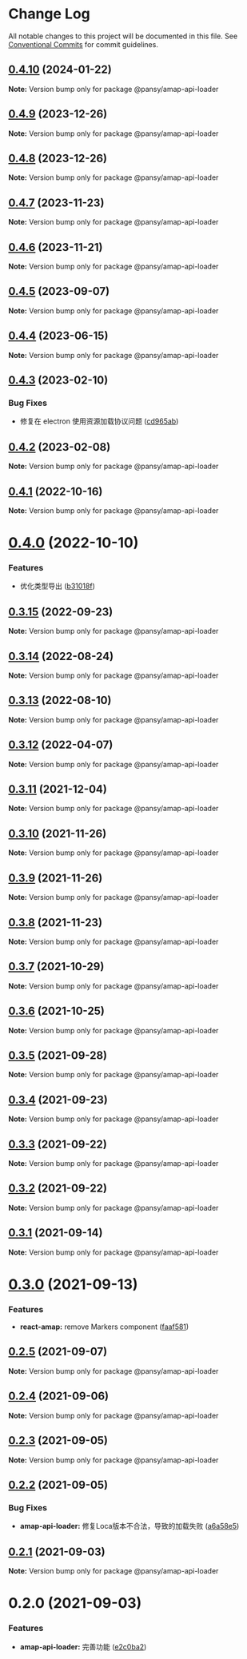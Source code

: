 # Change Log

All notable changes to this project will be documented in this file.
See [Conventional Commits](https://conventionalcommits.org) for commit guidelines.

## [0.4.10](https://github.com/pansyjs/react-amap/compare/@pansy/amap-api-loader@0.4.9...@pansy/amap-api-loader@0.4.10) (2024-01-22)

**Note:** Version bump only for package @pansy/amap-api-loader





## [0.4.9](https://github.com/pansyjs/react-amap/compare/@pansy/amap-api-loader@0.4.8...@pansy/amap-api-loader@0.4.9) (2023-12-26)

**Note:** Version bump only for package @pansy/amap-api-loader





## [0.4.8](https://github.com/pansyjs/react-amap/compare/@pansy/amap-api-loader@0.4.7...@pansy/amap-api-loader@0.4.8) (2023-12-26)

**Note:** Version bump only for package @pansy/amap-api-loader





## [0.4.7](https://github.com/pansyjs/react-amap/compare/@pansy/amap-api-loader@0.4.6...@pansy/amap-api-loader@0.4.7) (2023-11-23)

**Note:** Version bump only for package @pansy/amap-api-loader





## [0.4.6](https://github.com/pansyjs/react-amap/compare/@pansy/amap-api-loader@0.4.5...@pansy/amap-api-loader@0.4.6) (2023-11-21)

**Note:** Version bump only for package @pansy/amap-api-loader





## [0.4.5](https://github.com/pansyjs/react-amap/compare/@pansy/amap-api-loader@0.4.4...@pansy/amap-api-loader@0.4.5) (2023-09-07)

**Note:** Version bump only for package @pansy/amap-api-loader





## [0.4.4](https://github.com/pansyjs/react-amap/compare/@pansy/amap-api-loader@0.4.3...@pansy/amap-api-loader@0.4.4) (2023-06-15)

**Note:** Version bump only for package @pansy/amap-api-loader





## [0.4.3](https://github.com/pansyjs/react-amap/compare/@pansy/amap-api-loader@0.4.2...@pansy/amap-api-loader@0.4.3) (2023-02-10)


### Bug Fixes

* 修复在 electron 使用资源加载协议问题 ([cd965ab](https://github.com/pansyjs/react-amap/commit/cd965ab6401342754c5a1c1b217b0da8aac98066))





## [0.4.2](https://github.com/pansyjs/react-amap/compare/@pansy/amap-api-loader@0.4.1...@pansy/amap-api-loader@0.4.2) (2023-02-08)

**Note:** Version bump only for package @pansy/amap-api-loader





## [0.4.1](https://github.com/pansyjs/react-amap/compare/@pansy/amap-api-loader@0.4.0...@pansy/amap-api-loader@0.4.1) (2022-10-16)

**Note:** Version bump only for package @pansy/amap-api-loader





# [0.4.0](https://github.com/pansyjs/react-amap/compare/@pansy/amap-api-loader@0.3.15...@pansy/amap-api-loader@0.4.0) (2022-10-10)


### Features

* 优化类型导出 ([b31018f](https://github.com/pansyjs/react-amap/commit/b31018f9eb29f948cfb97bfa55c1a4bddb95c519))





## [0.3.15](https://github.com/pansyjs/react-amap/compare/@pansy/amap-api-loader@0.3.14...@pansy/amap-api-loader@0.3.15) (2022-09-23)

**Note:** Version bump only for package @pansy/amap-api-loader





## [0.3.14](https://github.com/pansyjs/react-amap/compare/@pansy/amap-api-loader@0.3.13...@pansy/amap-api-loader@0.3.14) (2022-08-24)

**Note:** Version bump only for package @pansy/amap-api-loader





## [0.3.13](https://github.com/pansyjs/react-amap/compare/@pansy/amap-api-loader@0.3.12...@pansy/amap-api-loader@0.3.13) (2022-08-10)

**Note:** Version bump only for package @pansy/amap-api-loader





## [0.3.12](https://github.com/pansyjs/react-amap/compare/@pansy/amap-api-loader@0.3.11...@pansy/amap-api-loader@0.3.12) (2022-04-07)

**Note:** Version bump only for package @pansy/amap-api-loader





## [0.3.11](https://github.com/pansyjs/react-amap/compare/@pansy/amap-api-loader@0.3.10...@pansy/amap-api-loader@0.3.11) (2021-12-04)

**Note:** Version bump only for package @pansy/amap-api-loader





## [0.3.10](https://github.com/pansyjs/react-amap/compare/@pansy/amap-api-loader@0.3.9...@pansy/amap-api-loader@0.3.10) (2021-11-26)

**Note:** Version bump only for package @pansy/amap-api-loader





## [0.3.9](https://github.com/pansyjs/react-amap/compare/@pansy/amap-api-loader@0.3.8...@pansy/amap-api-loader@0.3.9) (2021-11-26)

**Note:** Version bump only for package @pansy/amap-api-loader





## [0.3.8](https://github.com/pansyjs/react-amap/compare/@pansy/amap-api-loader@0.3.7...@pansy/amap-api-loader@0.3.8) (2021-11-23)

**Note:** Version bump only for package @pansy/amap-api-loader





## [0.3.7](https://github.com/pansyjs/react-amap/compare/@pansy/amap-api-loader@0.3.6...@pansy/amap-api-loader@0.3.7) (2021-10-29)

**Note:** Version bump only for package @pansy/amap-api-loader





## [0.3.6](https://github.com/pansyjs/react-amap/compare/@pansy/amap-api-loader@0.3.5...@pansy/amap-api-loader@0.3.6) (2021-10-25)

**Note:** Version bump only for package @pansy/amap-api-loader





## [0.3.5](https://github.com/pansyjs/react-amap/compare/@pansy/amap-api-loader@0.3.4...@pansy/amap-api-loader@0.3.5) (2021-09-28)

**Note:** Version bump only for package @pansy/amap-api-loader





## [0.3.4](https://github.com/pansyjs/react-amap/compare/@pansy/amap-api-loader@0.3.3...@pansy/amap-api-loader@0.3.4) (2021-09-23)

**Note:** Version bump only for package @pansy/amap-api-loader





## [0.3.3](https://github.com/pansyjs/react-amap/compare/@pansy/amap-api-loader@0.3.2...@pansy/amap-api-loader@0.3.3) (2021-09-22)

**Note:** Version bump only for package @pansy/amap-api-loader





## [0.3.2](https://github.com/pansyjs/react-amap/compare/@pansy/amap-api-loader@0.3.1...@pansy/amap-api-loader@0.3.2) (2021-09-22)

**Note:** Version bump only for package @pansy/amap-api-loader





## [0.3.1](https://github.com/pansyjs/react-amap/compare/@pansy/amap-api-loader@0.3.0...@pansy/amap-api-loader@0.3.1) (2021-09-14)

**Note:** Version bump only for package @pansy/amap-api-loader





# [0.3.0](https://github.com/pansyjs/react-amap/compare/@pansy/amap-api-loader@0.2.5...@pansy/amap-api-loader@0.3.0) (2021-09-13)


### Features

* **react-amap:** remove Markers component ([faaf581](https://github.com/pansyjs/react-amap/commit/faaf5811413c1780d1a305b3861d8533a52f4b31))





## [0.2.5](https://github.com/pansyjs/react-amap/compare/@pansy/amap-api-loader@0.2.4...@pansy/amap-api-loader@0.2.5) (2021-09-07)

**Note:** Version bump only for package @pansy/amap-api-loader





## [0.2.4](https://github.com/pansyjs/react-amap/compare/@pansy/amap-api-loader@0.2.3...@pansy/amap-api-loader@0.2.4) (2021-09-06)

**Note:** Version bump only for package @pansy/amap-api-loader





## [0.2.3](https://github.com/pansyjs/react-amap/compare/@pansy/amap-api-loader@0.2.2...@pansy/amap-api-loader@0.2.3) (2021-09-05)

**Note:** Version bump only for package @pansy/amap-api-loader





## [0.2.2](https://github.com/pansyjs/react-amap/compare/@pansy/amap-api-loader@0.2.1...@pansy/amap-api-loader@0.2.2) (2021-09-05)


### Bug Fixes

* **amap-api-loader:** 修复Loca版本不合法，导致的加载失败 ([a6a58e5](https://github.com/pansyjs/react-amap/commit/a6a58e5e1e08dd6189096ba9ed3a39d740483bda))





## [0.2.1](https://github.com/pansyjs/react-amap/compare/@pansy/amap-api-loader@0.2.0...@pansy/amap-api-loader@0.2.1) (2021-09-03)

**Note:** Version bump only for package @pansy/amap-api-loader





# 0.2.0 (2021-09-03)


### Features

* **amap-api-loader:** 完善功能 ([e2c0ba2](https://github.com/pansyjs/react-amap/commit/e2c0ba2dcf02c3ce11ef4baed0d2dff4e6e3dd70))
